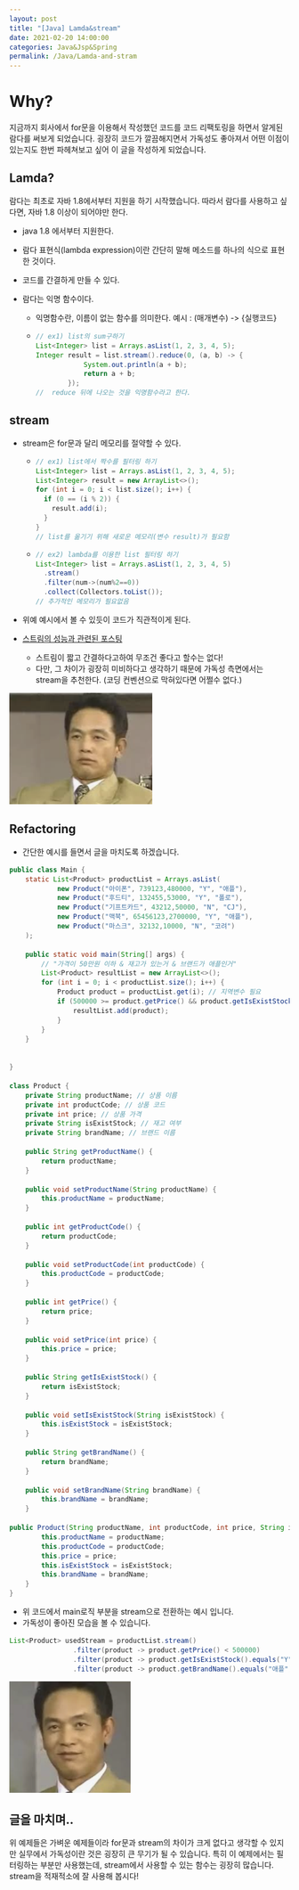 ```yaml
---
layout: post
title: "[Java] Lamda&stream"
date: 2021-02-20 14:00:00
categories: Java&Jsp&Spring
permalink: /Java/Lamda-and-stram
---
```


# Why?

지금까지 회사에서 for문을 이용해서 작성했던 코드를 코드 리팩토링을 하면서 알게된 람다를 써보게 되었습니다. 굉장히 코드가 깔끔해지면서 가독성도 좋아져서 어떤 이점이 있는지도 한번 파헤쳐보고 싶어 이 글을 작성하게 되었습니다.



## Lamda?

람다는 최초로 자바 1.8에서부터 지원을 하기 시작했습니다. 따라서 람다를 사용하고 싶다면, 자바 1.8 이상이 되어야만 한다.

- java 1.8 에서부터 지원한다.

- 람다 표현식(lambda expression)이란 간단히 말해 메소드를 하나의 식으로 표현한 것이다.

- 코드를 간결하게 만들 수 있다.

- 람다는 익명 함수이다.

  - 익명함수란, 이름이 없는 함수를 의미한다. 예시 : (매개변수) -> {실행코드}

  - ```java
    // ex1) list의 sum구하기
    List<Integer> list = Arrays.asList(1, 2, 3, 4, 5);
    Integer result = list.stream().reduce(0, (a, b) -> {
                System.out.println(a + b);
                return a + b;
            });
    // 	reduce 뒤에 나오는 것을 익명함수라고 한다.
    ```



## stream

- stream은 for문과 달리 메모리를 절약할 수 있다.

  - ```java
    // ex1) list에서 짝수를 필터링 하기
    List<Integer> list = Arrays.asList(1, 2, 3, 4, 5);
    List<Integer> result = new ArrayList<>();
    for (int i = 0; i < list.size(); i++) {
      if (0 == (i % 2)) {
        result.add(i);
      }
    }
    // list를 옮기기 위해 새로운 메모리(변수 result)가 필요함
    ```

  - ```java
    // ex2) lambda를 이용한 list 필터링 하기
    List<Integer> list = Arrays.asList(1, 2, 3, 4, 5)
      .stream()
      .filter(num->(num%2==0))
      .collect(Collectors.toList());
    // 추가적인 메모리가 필요없음
    ```

- 위예 예시에서 볼 수 있듯이 코드가 직관적이게 된다. 

- [스트림의 성능과 관련된 포스팅](https://jeong-pro.tistory.com/185)

  - 스트림이 짧고 간결하다고하여 무조건 좋다고 할수는 없다!
  - 다만, 그 차이가 굉장히 미비하다고 생각하기 때문에 가독성 측면에서는 stream을 추천한다. (코딩 컨벤션으로 막혀있다면 어쩔수 없다.)
  

<img src = "/img/4d-1.png" style=" height: 200px;"></img>

## Refactoring

- 간단한 예시를 들면서 글을 마치도록 하겠습니다. 

```java
public class Main {
    static List<Product> productList = Arrays.asList(
            new Product("아이폰", 739123,480000, "Y", "애플"),
            new Product("후드티", 132455,53000, "Y", "폴로"),
            new Product("기프트카드", 43212,50000, "N", "CJ"),
            new Product("맥북", 65456123,2700000, "Y", "애플"),
            new Product("마스크", 32132,10000, "N", "코려")
    );

    public static void main(String[] args) {
        // "가격이 50만원 이하 & 재고가 있는거 & 브랜드가 애플인거"
        List<Product> resultList = new ArrayList<>();
        for (int i = 0; i < productList.size(); i++) {
            Product product = productList.get(i); // 지역변수 필요
            if (500000 >= product.getPrice() && product.getIsExistStock().equals("Y") && product.getBrandName().equals("애플")) {
                resultList.add(product);
            }
        }
    }


}

class Product {
    private String productName; // 상품 이름
    private int productCode; // 상품 코드
    private int price; // 상품 가격
    private String isExistStock; // 재고 여부
    private String brandName; // 브랜드 이름

    public String getProductName() {
        return productName;
    }

    public void setProductName(String productName) {
        this.productName = productName;
    }

    public int getProductCode() {
        return productCode;
    }

    public void setProductCode(int productCode) {
        this.productCode = productCode;
    }

    public int getPrice() {
        return price;
    }

    public void setPrice(int price) {
        this.price = price;
    }

    public String getIsExistStock() {
        return isExistStock;
    }

    public void setIsExistStock(String isExistStock) {
        this.isExistStock = isExistStock;
    }

    public String getBrandName() {
        return brandName;
    }

    public void setBrandName(String brandName) {
        this.brandName = brandName;
    }

public Product(String productName, int productCode, int price, String isExistStock, String brandName) {
        this.productName = productName;
        this.productCode = productCode;
        this.price = price;
        this.isExistStock = isExistStock;
        this.brandName = brandName;
    }
}
```



- 위 코드에서 main로직 부분을 stream으로 전환하는 예시 입니다.
- 가독성이 좋아진 모습을 볼 수 있습니다.

```java
List<Product> usedStream = productList.stream()
                .filter(product -> product.getPrice() < 500000)
                .filter(product -> product.getIsExistStock().equals("Y"))
                .filter(product -> product.getBrandName().equals("애플")).collect(Collectors.toList());
```

<img src = "/img/4d-2.png" style=" height: 200px;"></img>

## 글을 마치며..

위 예제들은 가벼운 예제들이라 for문과 stream의 차이가 크게 없다고 생각할 수 있지만 실무에서 가독성이란 것은 굉장히 큰 무기가 될 수 있습니다. 특히 이 예제에서는 필터링하는 부분만 사용했는데, stream에서 사용할 수 있는 함수는 굉장히 많습니다. stream을 적재적소에 잘 사용해 봅시다!

